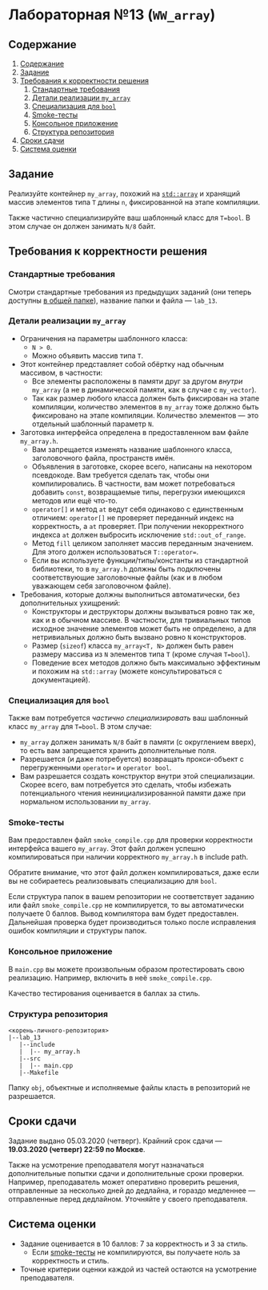 # Лабораторная №13 (`WW_array`)

## Содержание
1. [Содержание](#содержание)
1. [Задание](#задание)
1. [Требования к корректности решения](#требования-к-корректности-решения)
    1. [Стандартные требования](#стандартные-требования)
    1. [Детали реализации `my_array`](#детали-реализации-my_array)
    1. [Специализация для `bool`](#специализация-для-bool)
    1. [Smoke-тесты](#smoke-тесты)
    1. [Консольное приложение](#консольное-приложение)
    1. [Структура репозитория](#структура-репозитория)
1. [Сроки сдачи](#сроки-сдачи)
1. [Система оценки](#система-оценки)

## Задание
Реализуйте контейнер `my_array`, похожий на [`std::array`](http://ru.cppreference.com/w/cpp/container/array) и
хранящий массив элементов типа `T` длины `n`, фиксированной на этапе компиляции.

Также частично специализируйте ваш шаблонный класс для `T=bool`.
В этом случае он должен занимать `N/8` байт.

## Требования к корректности решения
### Стандартные требования
Смотри стандартные требования из предыдущих заданий (они теперь доступны [в общей папке](../tasks-common)), название папки и файла — `lab_13`.

### Детали реализации `my_array`
* Ограничения на параметры шаблонного класса:
  * `N > 0`.
  * Можно объявить массив типа `T`.
* Этот контейнер представляет собой обёртку над обычным массивом, в частности:
  * Все элементы расположены в памяти друг за другом *внутри* `my_array`
    (а не в динамической памяти, как в случае с `my_vector`).
  * Так как размер любого класса должен быть фиксирован на этапе компиляции,
    количество элементов в `my_array` тоже должно быть фиксировано на этапе
    компиляции. Количество элементов — это отдельный шаблонный параметр `N`.
* Заготовка интерфейса определена в предоставленном вам файле `my_array.h`.
  * Вам запрещается изменять название шаблонного класса, заголовочного файла,
    пространств имён.
  * Объявления в заготовке, скорее всего, написаны на некотором псевдокоде.
    Вам требуется сделать так, чтобы они компилировались. В частности, вам
    может потребоваться добавить `const`, возвращаемые типы, перегрузки
    имеющихся методов или ещё что-то.
  * `operator[]` и метод `at` ведут себя одинаково с единственным отличием:
    `operator[]` не проверяет переданный индекс на корректность, а `at`
    проверяет. При получении некорректного индекса `at` должен выбросить
    исключение `std::out_of_range`.
  * Метод `fill` целиком заполняет массив переданным значением. Для этого
    должен использоваться `T::operator=`.
  * Если вы используете функции/типы/константы из стандартной библиотеки,
    то в `my_array.h` должны быть подключены соответствующие заголовочные файлы
    (как и в любом уважающем себя заголовочном файле).
* Требования, которые должны выполниться автоматически, без дополнительных
  ухищрений:
  * Конструкторы и деструкторы должны вызываться ровно так же, как и в обычном
    массиве. В частности, для тривиальных типов исходное значение элементов
    может быть не определено, а для нетривиальных должно быть вызвано ровно `N`
    конструкторов.
  * Размер (`sizeof`) класса `my_array<T, N>` должен быть равен размеру массива
    из `N` элементов типа `T` (кроме случая `T=bool`).
  * Поведение всех методов должно быть максимально эффектиным и похожим на
    `std::array` (можете консультироваться с документацией).

### Специализация для `bool`
Также вам потребуется *частично специализировать* ваш шаблонный класс `my_array`
для `T=bool`. В этом случае:

* `my_array` должен занимать `N/8` байт в памяти (с округлением вверх), то есть
  вам запрещается хранить дополнительные поля.
* Разрешается (и даже потребуется) возвращать прокси-объект с перегруженными
  `operator=` и `operator bool`.
* Вам разрешается создать конструктор внутри этой специализации. Скорее всего,
  вам потребуется это сделать, чтобы избежать потенциального чтения
  неинициализированной памяти даже при нормальном использовании `my_array`.

### Smoke-тесты
Вам предоставлен файл `smoke_compile.cpp` для проверки корректности интерфейса
вашего `my_array`. Этот файл должен успешно компилироваться при наличии
корректного `my_array.h` в include path.

Обратите внимание, что этот файл должен компилироваться, даже если вы не
собираетесь реализовывать специализацию для `bool`.

Если структура папок в вашем репозитории не соответствует заданию или файл
`smoke_compile.cpp` не компилируется, то вы автоматически получаете 0 баллов.
Вывод компилятора вам будет предоставлен. Дальнейшая проверка будет производиться
только после исправления ошибок компиляции и структуры папок.

### Консольное приложение
В `main.cpp` вы можете произвольным образом протестировать свою реализацию.
Например, включить в неё `smoke_compile.cpp`.

Качество тестирования оценивается в баллах за стиль.

### Структура репозитория
```
<корень-личного-репозитория>
|--lab_13
   |--include
   |  |-- my_array.h
   |--src
   |  |-- main.cpp
   |--Makefile
```

Папку `obj`, объектные и исполняемые файлы класть в репозиторий не разрешается.

## Сроки сдачи
Задание выдано 05.03.2020 (четверг).
Крайний срок сдачи — **19.03.2020 (четверг) 22:59 по Москве**.

Также на усмотрение преподавателя могут назначаться дополнительные попытки сдачи и дополнительные сроки
проверки.
Например, преподаватель может оперативно проверить решения, отправленные за несколько дней до дедлайна,
и гораздо медленнее — отправленные перед дедлайном.
Уточняйте у своего преподавателя.

## Система оценки
* Задание оценивается в 10 баллов: 7 за корректность и 3 за стиль. 
  * Если [smoke-тесты](#smoke-тесты) не компилируются, вы получаете ноль за корректность и стиль.
* Точные критерии оценки каждой из частей остаются на усмотрение преподавателя.
